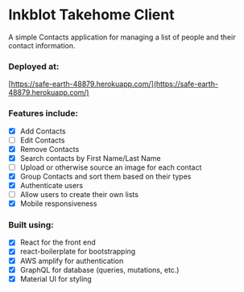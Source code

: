 # Inkblot Takehome Client

A simple Contacts application for managing a list of people and their
contact information.

### Deployed at:

[https://safe-earth-48879.herokuapp.com/](https://safe-earth-48879.herokuapp.com/)

### Features include:

- [x] Add Contacts
- [ ] Edit Contacts
- [x] Remove Contacts
- [x] Search contacts by First Name/Last Name
- [ ] Upload or otherwise source an image for each contact
- [x] Group Contacts and sort them based on their types
- [x] Authenticate users
- [ ] Allow users to create their own lists
- [x] Mobile responsiveness

### Built using:

- [x] React for the front end
- [x] react-boilerplate for bootstrapping
- [x] AWS amplify for authentication
- [x] GraphQL for database (queries, mutations, etc.)
- [x] Material UI for styling
